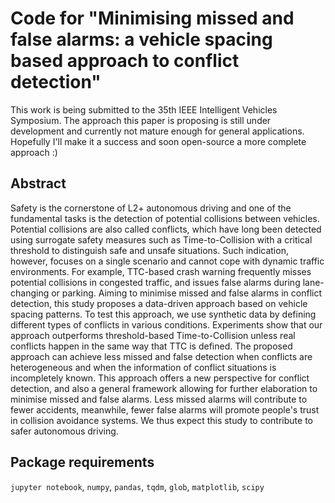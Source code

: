 # Code for "Minimising missed and false alarms: a vehicle spacing based approach to conflict detection"

This work is being submitted to the 35th IEEE Intelligent Vehicles Symposium. The approach this paper is proposing is still under development and currently not mature enough for general applications. Hopefully I'll make it a success and soon open-source a more complete approach :)

## Abstract
Safety is the cornerstone of L2+ autonomous driving and one of the fundamental tasks is the detection of potential collisions between vehicles. Potential collisions are also called conflicts, which have long been detected using surrogate safety measures such as Time-to-Collision with a critical threshold to distinguish safe and unsafe situations. Such indication, however, focuses on a single scenario and cannot cope with dynamic traffic environments. For example, TTC-based crash warning frequently misses potential collisions in congested traffic, and issues false alarms during lane-changing or parking. Aiming to minimise missed and false alarms in conflict detection, this study proposes a data-driven approach based on vehicle spacing patterns. To test this approach, we use synthetic data by defining different types of conflicts in various conditions. Experiments show that our approach outperforms threshold-based Time-to-Collision unless real conflicts happen in the same way that TTC is defined. The proposed approach can achieve less missed and false detection when conflicts are heterogeneous and when the information of conflict situations is incompletely known. This approach offers a new perspective for conflict detection, and also a general framework allowing for further elaboration to minimise missed and false alarms. Less missed alarms will contribute to fewer accidents, meanwhile, fewer false alarms will promote people's trust in collision avoidance systems. We thus expect this study to contribute to safer autonomous driving.

## Package requirements
`jupyter notebook`, `numpy`, `pandas`, `tqdm`, `glob`, `matplotlib`, `scipy`
